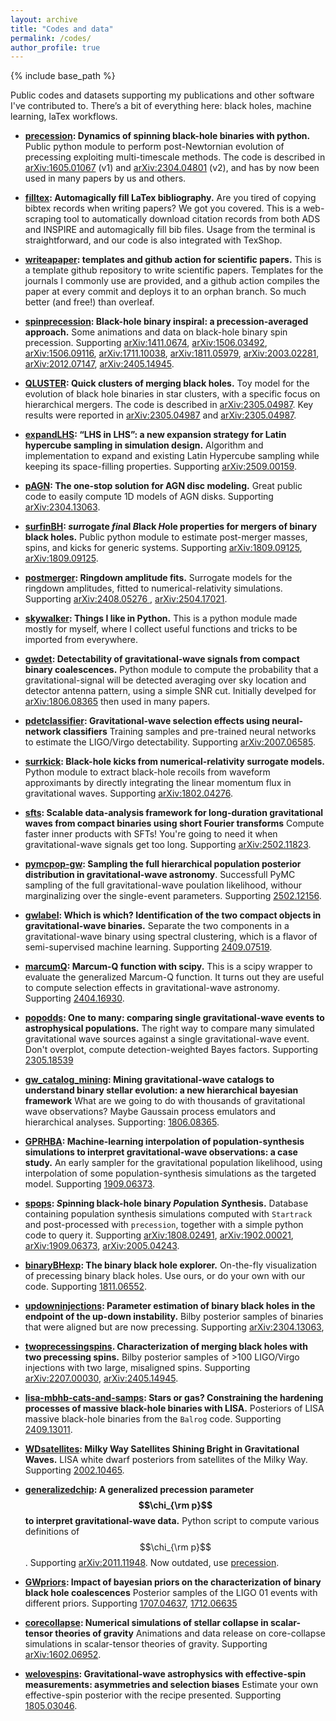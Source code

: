 ```yaml
---
layout: archive
title: "Codes and data"
permalink: /codes/
author_profile: true
---
```


{% include base_path %}

Public codes and datasets supporting my publications and other software I've contributed to. There’s a bit of everything here: black holes, machine learning, laTex workflows.

- **[precession](https://github.com/dgerosa/precession): Dynamics of spinning black-hole binaries with python.**
Public python module to perform post-Newtornian evolution of precessing exploiting multi-timescale methods. The code is described in [arXiv:1605.01067](https://arxiv.org/abs/1605.01067) (v1) and [arXiv:2304.04801](https://arxiv.org/abs/2304.04801) (v2), and has by now been used in many papers by us and others.

- **[filltex](https://github.com/dgerosa/filltex):  Automagically fill LaTex bibliography.** 
Are you tired of copying bibtex records when writing papers? We got you covered. This is a web-scraping tool to automatically download citation records from both ADS and INSPIRE and automagically fill bib files. Usage from the terminal is straightforward, and our code is also integrated with TexShop.

- **[writeapaper](https://github.com/dgerosa/writeapaper): templates and github action for scientific papers.**
This is a template github repository to write scientific papers. Templates for the journals I commonly use are provided, and a github action compiles the paper at every commit and deploys it to an orphan branch. So much better (and free!) than overleaf.

- **[spinprecession](https://github.com/dgerosa/precession): Black-hole binary inspiral: a precession-averaged approach.**
Some animations and data on black-hole binary spin precession. Supporting
[arXiv:1411.0674](https://arxiv.org/abs/1411.0674),
[arXiv:1506.03492](https://arxiv.org/abs/1506.03492),
[arXiv:1506.09116](https://arxiv.org/abs/1506.09116),
[arXiv:1711.10038](https://arxiv.org/abs/1711.10038),
[arXiv:1811.05979](https://arxiv.org/abs/1811.05979),
[arXiv:2003.02281](https://arxiv.org/abs/2003.02281),
[arXiv:2012.07147](https://arxiv.org/abs/2012.07147),
[arXiv:2405.14945](https://arxiv.org/abs/2405.14945).

- **[QLUSTER](https://github.com/mdmould/qluster): Quick clusters of merging black holes.** Toy model for the evolution of black hole binaries in star clusters, with a specific focus on hierarchical mergers. The code is described in [arXiv:2305.04987](https://arxiv.org/abs/2305.04987). Key results were reported in [arXiv:2305.04987](https://arxiv.org/abs/2305.04987) and [arXiv:2305.04987](https://arxiv.org/abs/2305.04987).

- **[expandLHS](https://github.com/m-boschini/expandLHS): “LHS in LHS”: a new expansion strategy for Latin hypercube sampling in simulation design.** Algorithm and implementation to expand and existing Latin Hypercube sampling while keeping its space-filling properties. Supporting [arXiv:2509.00159](https://arxiv.org/abs/2509.00159).

- **[pAGN](https://github.com/DariaGangardt/pAGN): The one-stop solution for AGN disc modeling.** Great public code to easily compute 1D models of AGN disks. Supporting [arXiv:2304.13063](https://arxiv.org/abs/2304.13063).

- **[surfinBH](https://github.com/vijayvarma392/surfinBH): *sur*rogate *fin*al *B*lack *H*ole properties for mergers of binary black holes.** Public python module to estimate post-merger masses, spins, and kicks for generic systems. Supporting
[arXiv:1809.09125](https://arxiv.org/abs/1809.09125),
[arXiv:1809.09125](https://arxiv.org/abs/1809.09125).

- **[postmerger](https://github.com/cpacilio/postmerger): Ringdown amplitude fits.** Surrogate models for the ringdown amplitudes, fitted to numerical-relativity simulations. Supporting
[arXiv:2408.05276 ](https://arxiv.org/abs/2408.05276 ),
[arXiv:2504.17021](https://arxiv.org/abs/2504.17021).

- **[skywalker](https://github.com/dgerosa/skywalker): Things I like in Python.**
This is a python module made mostly for myself, where I collect useful functions and tricks to be imported from everywhere.

- **[gwdet](https://github.com/dgerosa/gwdet): Detectability of gravitational-wave signals from compact binary coalescences.**
Python module to compute the probability that a gravitational-signal will be detected averaging over sky location and detector antenna pattern, using a simple SNR cut. Initially develped for [arXiv:1806.08365](https://arxiv.org/abs/1806.08365) then used in many papers.

- **[pdetclassifier](https://github.com/dgerosa/pdetclassifier): Gravitational-wave selection effects using neural-network classifiers**
Training samples and pre-trained neural networks to estimate the LIGO/Virgo detectability. Supporting
[arXiv:2007.06585](https://arxiv.org/abs/2007.06585).

- **[surrkick](https://github.com/dgerosa/surrkick): Black-hole kicks from numerical-relativity surrogate models.**
Python module to extract black-hole recoils from waveform approximants by directly integrating the linear momentum flux in gravitational waves. Supporting
[arXiv:1802.04276](https://arxiv.org/abs/arXiv:1802.04276).

- **[sfts](https://github.com/rodrigo-tenorio/sfts): Scalable data-analysis framework for long-duration gravitational waves from compact binaries using short Fourier transforms** Compute faster inner products with SFTs! You're going to need it when gravitational-wave signals get too long. Supporting
[arXiv:2502.11823](https://arxiv.org/abs/2502.11823).

- **[pymcpop-gw](https://github.com/CosmoStatGW/pymcpop-gw): Sampling the full hierarchical population posterior distribution in gravitational-wave astronomy**. Successfull PyMC sampling of the full gravitational-wave poulation likelihood, withour marginalizing over the single-event parameters. Supporting
[2502.12156](https://arxiv.org/abs/2502.12156).

- **[gwlabel](https://github.com/dgerosa/gwlabel): Which is which? Identification of the two compact objects in gravitational-wave binaries.** Separate the two components in a gravitational-wave binary using spectral clustering, which is a flavor of semi-supervised machine learning. Supporting
[2409.07519](https://arxiv.org/abs/2409.07519).

- **[marcumQ](https://github.com/dgerosa/marcumq): Marcum-Q function with scipy.** This is a scipy wrapper to evaluate the generalized Marcum-Q function. It turns out they are useful to compute selection effects in gravitational-wave astronomy. Supporting
[2404.16930](https://arxiv.org/abs/2404.16930).

- **[popodds](https://github.com/mdmould/popodds): One to many: comparing single gravitational-wave events to astrophysical populations.** The right way to compare many simulated gravitational wave sources against a single gravitational-wave event. Don't overplot, compute detection-weighted Bayes factors. Supporting
[2305.18539](https://arxiv.org/abs/2305.18539)

- **[gw_catalog_mining](https://github.com/stevertaylor/gw_catalog_mining): Mining gravitational-wave catalogs to understand binary stellar evolution: a new hierarchical bayesian framework** What are we going to do with thousands of gravitational wave observations? Maybe Gaussain process emulators and hierarchical analyses. Supporting: [1806.08365](https://arxiv.org/abs/1806.08365).

- **[GPRHBA](https://github.com/kazewong/GPRHBA): Machine-learning interpolation of population-synthesis simulations to interpret gravitational-wave observations: a case study.** An early sampler for the gravitational population likelihood, using interpolation of some population-synthesis simulations as the targeted model. Supporting
[1909.06373](https://arxiv.org/abs/1909.06373). 

- **[spops](https://github.com/dgerosa/spops): *S*pinning black-hole binary *Pop*ulation *S*ynthesis.**
Database containing population synthesis simulations computed with `Startrack` and post-processed with `precession`, together with a simple python code to query it. Supporting 
[arXiv:1808.02491](https://arxiv.org/abs/1808.02491),
[arXiv:1902.00021](https://arxiv.org/abs/1902.00021),
[arXiv:1909.06373](https://arxiv.org/abs/1909.06373),
[arXiv:2005.04243](https://arxiv.org/abs/2005.04243).

- **[binaryBHexp](https://github.com/vijayvarma392/binaryBHexp): The binary black hole explorer.**
On-the-fly visualization of precessing binary black holes. Use ours, or do your own with our code. Supporting
[1811.06552](https://arxiv.org/abs/1811.06552).

- **[updowninjections](https://github.com/ViolaDeRenzis/updowninjections): Parameter estimation of binary black holes in the endpoint of the up-down instability.** 
Bilby posterior samples of binaries that were aligned but are now precessing. Supporting 
[arXiv:2304.13063](https://arxiv.org/abs/2304.13063),

- **[twoprecessingspins](https://github.com/ViolaDeRenzis/twoprecessingspins). Characterization of merging black holes with two precessing spins.**
Bilby posterior samples of >100 LIGO/Virgo injections with two large, misaligned spins. Supporting 
[arXiv:2207.00030](https://arxiv.org/abs/2207.00030),
[arXiv:2405.14945](https://arxiv.org/abs/2405.14945).

- **[lisa-mbhb-cats-and-samps](https://github.com/RiccardoBuscicchio/lisa-mbhb-cats-and-samps): Stars or gas? Constraining the hardening processes of massive black-hole binaries with LISA.** Posteriors of LISA massive black-hole binaries from the `Balrog` code. Supporting
[2409.13011](https://arxiv.org/abs/2409.13011).

- **[WDsatellites](https://zenodo.org/records/3668905): Milky Way Satellites Shining Bright in Gravitational Waves.** LISA white dwarf posteriors from satellites of the Milky Way. Supporting
[2002.10465](https://arxiv.org/abs/2002.10465).

- **[generalizedchip](https://github.com/dgerosa/generalizedchip): A generalized precession parameter $$\chi_{\rm p}$$ to interpret gravitational-wave data.**
Python script to compute various definitions of $$\chi_{\rm p}$$. Supporting
[arXiv:2011.11948](https://arxiv.org/abs/2011.11948). 
Now outdated, use [precession](https://github.com/dgerosa/precession).

- **[GWpriors](https://github.com/vitale82/GWpriors): Impact of bayesian priors on the characterization of binary black hole coalescences**
Posterior samples of the LIGO 01 events with different priors. Supporting
[1707.04637](https://arxiv.org/abs/1707.04637), [1712.06635](https://arxiv.org/abs/1712.06635)

- **[corecollapse](https://github.com/dgerosa/corecollapse): Numerical simulations of stellar collapse in scalar-tensor theories of gravity**
Animations and data release on core-collapse simulations in scalar-tensor theories of gravity. Supporting
[arXiv:1602.06952](https://arxiv.org/abs/1602.06952).

- **[welovespins](https://web.archive.org/web/20240913222959/http://superstring.mit.edu/welcome.html): Gravitational-wave astrophysics with effective-spin measurements: asymmetries and selection biases**
Estimate your own effective-spin posterior with the recipe presented. Supporting [1805.03046](https://arxiv.org/abs/1805.03046).

